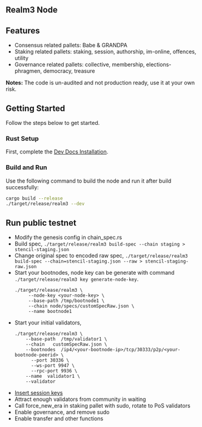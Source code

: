 ## Realm3 Node

## Features

* Consensus related pallets: Babe & GRANDPA
* Staking related pallets: staking, session, authorship, im-online, offences, utility
* Governance related pallets: collective, membership, elections-phragmen, democracy, treasure

**Notes:** The code is un-audited and not production ready, use it at your own risk.

## Getting Started

Follow the steps below to get started.

### Rust Setup

First, complete the [Dev Docs Installation](https://docs.substrate.io/v3/getting-started/installation/).

### Build and Run

Use the following command to build the node and run it after build successfully:

```sh
cargo build --release
./target/release/realm3 --dev
```

## Run public testnet

* Modify the genesis config in chain_spec.rs
* Build spec, `./target/release/realm3 build-spec --chain staging > stencil-staging.json`
* Change original spec to encoded raw spec, `./target/release/realm3 build-spec --chain=stencil-staging.json --raw > stencil-staging-raw.json`
* Start your bootnodes, node key can be generate with command `./target/release/realm3 key generate-node-key`.
  ```shell
  ./target/release/realm3 \
       --node-key <your-node-key> \
       --base-path /tmp/bootnode1 \
       --chain node/specs/customSpecRaw.json \
       --name bootnode1
  ```
* Start your initial validators,
  ```shell
  ./target/release/realm3 \
      --base-path  /tmp/validator1 \
      --chain   customSpecRaw.json \
      --bootnodes  /ip4/<your-bootnode-ip>/tcp/30333/p2p/<your-bootnode-peerid> \
	    --port 30336 \
	    --ws-port 9947 \
	    --rpc-port 9936 \
      --name  validator1 \
      --validator
  ```
* [Insert session keys](https://substrate.dev/docs/en/tutorials/start-a-private-network/customchain#add-keys-to-keystore)
* Attract enough validators from community in waiting
* Call force_new_era in staking pallet with sudo, rotate to PoS validators
* Enable governance, and remove sudo
* Enable transfer and other functions
